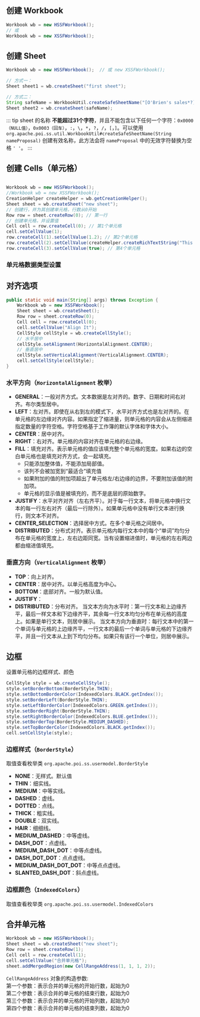 ## 创建 Workbook
```java
Workbook wb = new HSSFWorkbook();
// 或 
Workbook wb = new XSSFWorkbook();
```

## 创建 Sheet
```java
Workbook wb = new HSSFWorkbook();  // 或 new XSSFWorkbook();

// 方式一：
Sheet sheet1 = wb.createSheet("first sheet");

// 方式二：
String safeName = WorkbookUtil.createSafeSheetName("[O'Brien's sales*?]"); // 实际名称：" O'Brien's sales   "
Sheet sheet2 = wb.createSheet(safeName);
```
::: tip
sheet 的名称 **不能超过31个字符**，并且不能包含以下任何一个字符：``0x0000（NULL值）``，``0x0003（回车）``，``:``，``\``，``*``，``?``，``/``，``[``，``]``。可以使用 `org.apache.poi.ss.util.WorkbookUtil#createSafeSheetName(String nameProposal)` 创建有效名称，此方法会将 `nameProposal` 中的无效字符替换为空格 `' '`。
:::

## 创建 Cells（单元格）
```java

Workbook wb = new HSSFWorkbook();
//Workbook wb = new XSSFWorkbook();
CreationHelper createHelper = wb.getCreationHelper();
Sheet sheet = wb.createSheet("new sheet");
// 创建行，并为其创建单元格，行数从0开始
Row row = sheet.createRow(0); // 第一行
// 创建单元格，并设置值
Cell cell = row.createCell(0); // 第1个单元格
cell.setCellValue(1);
row.createCell(1).setCellValue(1.2); // 第2个单元格
row.createCell(2).setCellValue(createHelper.createRichTextString("This is a string")); // 第3个单元格
row.createCell(3).setCellValue(true); // 第4个单元格

```

### 单元格数据类型设置

## 对齐选项
```java
public static void main(String[] args) throws Exception {
    Workbook wb = new XSSFWorkbook();
    Sheet sheet = wb.createSheet();
    Row row = sheet.createRow(0);
    Cell cell = row.createCell(0);
    cell.setCellValue("Align It");
    CellStyle cellStyle = wb.createCellStyle();
    // 水平居中
    cellStyle.setAlignment(HorizontalAlignment.CENTER);
    // 垂直居中
    cellStyle.setVerticalAlignment(VerticalAlignment.CENTER);
    cell.setCellStyle(cellStyle);
}

```
### 水平方向（`HorizontalAlignment` 枚举）
- **GENERAL**：一般对齐方式。文本数据是左对齐的。数字、日期和时间右对齐。布尔类型居中。
- **LEFT**：左对齐。即使在从右到左的模式下，水平对齐方式也是左对齐的。在单元格的左边缘对齐内容。如果指定了缩进量，则单元格的内容会从左侧缩进指定数量的字符空格。字符空格基于工作簿的默认字体和字体大小。
- **CENTER**：居中对齐。
- **RIGHT**：右对齐。单元格的内容对齐在单元格的右边缘。
- **FILL**：填充对齐。表示单元格的值应该填充整个单元格的宽度。如果右边的空白单元格也是填充对齐方式，会一起填充。
  - 只能添加整体值，不能添加局部值。
  - 该列不会被加宽到“最适合”填充值
  - 如果附加的值的附加项超出了单元格左/右边缘的边界，不要附加该值的附加项。
  - 单元格的显示值是被填充的，而不是底层的原始数字。
- **JUSTIFY**：水平对齐对齐（左右齐平）。对于每一行文本，将单元格中换行文本的每一行左右对齐（最后一行除外）。如果单元格中没有单行文本进行换行，则文本不对齐。
- **CENTER_SELECTION**：选择居中方式。在多个单元格之间居中。
- **DISTRIBUTED**：分布式对齐。表示单元格内每行文本中的每个“单词”均匀分布在单元格的宽度上，左右边距同宽。当有设置缩进值时，单元格的左右两边都由缩进值填充。

### 垂直方向（`VerticalAlignment` 枚举）
- **TOP**：向上对齐。
- **CENTER**：居中对齐。以单元格高度为中心。
- **BOTTOM**：底部对齐。一般为默认值。
- **JUSTIFY**：
- **DISTRIBUTED**：分布对齐。
  当文本方向为水平时：第一行文本和上边缘齐平，最后一样文本和下边缘齐平，其余每一行文本均匀分布在单元格的高度上。如果是单行文本，则居中展示。
  当文本方向为垂直时：每行文本中的第一个单词与单元格的上边缘齐平，一行文本的最后一个单词与单元格的下边缘齐平，并且一行文本从上到下均匀分布。如果只有该行一个单位，则居中展示。

## 边框
设置单元格的边框样式、颜色
```java
CellStyle style = wb.createCellStyle();
style.setBorderBottom(BorderStyle.THIN);
style.setBottomBorderColor(IndexedColors.BLACK.getIndex());
style.setBorderLeft(BorderStyle.THIN);
style.setLeftBorderColor(IndexedColors.GREEN.getIndex());
style.setBorderRight(BorderStyle.THIN);
style.setRightBorderColor(IndexedColors.BLUE.getIndex());
style.setBorderTop(BorderStyle.MEDIUM_DASHED);
style.setTopBorderColor(IndexedColors.BLACK.getIndex());
cell.setCellStyle(style);
```

### 边框样式（`BorderStyle`）
取值查看枚举类 `org.apache.poi.ss.usermodel.BorderStyle`
- **NONE**：无样式。默认值
- **THIN**：细实线。
- **MEDIUM**：中等实线。
- **DASHED**：虚线。
- **DOTTED**：点线。
- **THICK**：粗实线。
- **DOUBLE**：双实线。
- **HAIR**：细细线。
- **MEDIUM_DASHED**：中等虚线。
- **DASH_DOT**：点虚线。
- **MEDIUM_DASH_DOT**：中等点虚线。
- **DASH_DOT_DOT**：点点虚线。
- **MEDIUM_DASH_DOT_DOT**：中等点点虚线。
- **SLANTED_DASH_DOT**：斜点虚线。

### 边框颜色（`IndexedColors`）
取值查看枚举类 `org.apache.poi.ss.usermodel.IndexedColors`


## 合并单元格
```java
Workbook wb = new HSSFWorkbook();
Sheet sheet = wb.createSheet("new sheet");
Row row = sheet.createRow(1);
Cell cell = row.createCell(1);
cell.setCellValue("合并单元格");
sheet.addMergedRegion(new CellRangeAddress(1, 1, 1, 2));
```
`CellRangeAddress` 对象的构造参数:   
第一个参数：表示合并的单元格的开始行数，起始为0  
第二个参数：表示合并的单元格的结束行数，起始为0  
第三个参数：表示合并的单元格的开始列数，起始为0  
第四个参数：表示合并的单元格的结束列数，起始为0  

